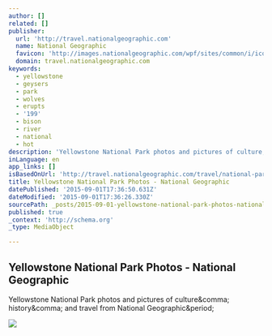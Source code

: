```yaml
---
author: []
related: []
publisher:
  url: 'http://travel.nationalgeographic.com'
  name: National Geographic
  favicon: 'http://images.nationalgeographic.com/wpf/sites/common/i/icons/favicon-cb1274471343.ico'
  domain: travel.nationalgeographic.com
keywords:
  - yellowstone
  - geysers
  - park
  - wolves
  - erupts
  - '199'
  - bison
  - river
  - national
  - hot
description: 'Yellowstone National Park photos and pictures of culture, history, and travel from National Geographic.'
inLanguage: en
app_links: []
isBasedOnUrl: 'http://travel.nationalgeographic.com/travel/national-parks/yellowstone-photos/#/08-AR2588-001-yellowstone_2084_600x450.jpg'
title: Yellowstone National Park Photos - National Geographic
datePublished: '2015-09-01T17:36:50.631Z'
dateModified: '2015-09-01T17:36:26.330Z'
sourcePath: _posts/2015-09-01-yellowstone-national-park-photos-national-geographic.md
published: true
_context: 'http://schema.org'
_type: MediaObject

---
```

<article style=""><h1>Yellowstone National Park Photos - National Geographic</h1><p>Yellowstone National Park photos and pictures of culture&amp;comma; history&amp;comma; and travel from National Geographic&amp;period;</p><img src="http://travel.nationalgeographic.com/u/TvyamNb-BivtNwpvn7Sct0VFDulyAfA9wBcU0gVHVnqC5ghsgrxzYMzmJ-nJ8jewv3Sb4HFclA3Ocvj_9g/" /></article>